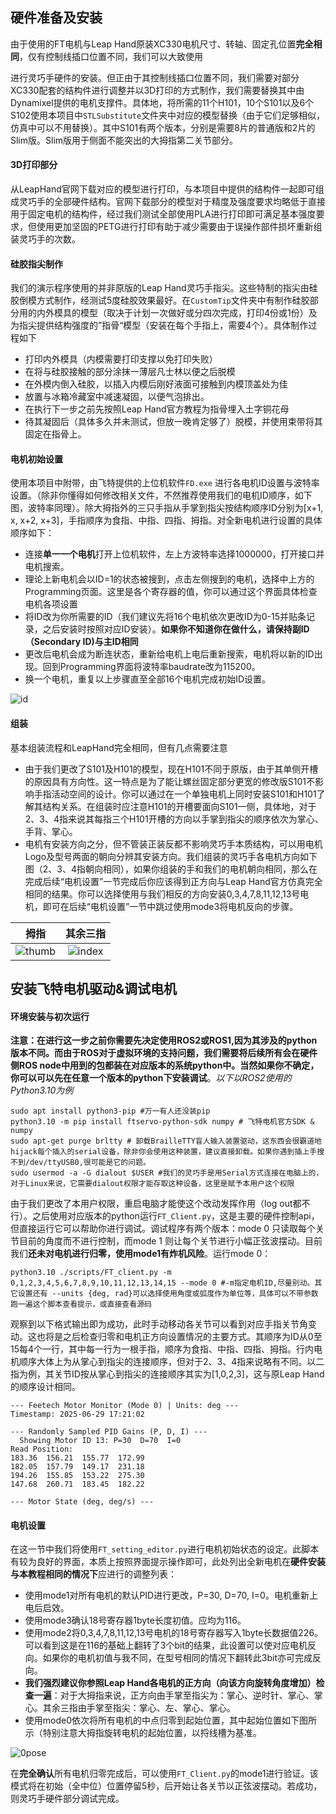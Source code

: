 ## 硬件准备及安装

由于使用的FT电机与Leap Hand原装XC330电机尺寸、转轴、固定孔位置**完全相同**，仅有控制线插口位置不同，我们可以大致使用

[原版LeapHand组装教程]: https://v1.leaphand.com/assembly

进行灵巧手硬件的安装。但正由于其控制线插口位置不同，我们需要对部分XC330配套的结构件进行调整并以3D打印的方式制作，我们需要替换其中由Dynamixel提供的电机支撑件。具体地，将所需的11个H101，10个S101以及6个S102使用本项目中`STLSubstitute`文件夹中对应的模型替换（由于它们足够相似，仿真中可以不用替换）。其中S101有两个版本，分别是需要8片的普通版和2片的Slim版。Slim版用于侧面不能突出的大拇指第二关节部分。

#### 3D打印部分

从LeapHand官网下载对应的模型进行打印，与本项目中提供的结构件一起即可组成灵巧手的全部硬件结构。官网下载部分的模型对于精度及强度要求均略低于直接用于固定电机的结构件，经过我们测试全部使用PLA进行打印即可满足基本强度要求，但使用更加坚固的PETG进行打印有助于减少需要由于误操作部件损坏重新组装灵巧手的次数。

#### 硅胶指尖制作

我们的演示程序使用的并非原版的Leap Hand灵巧手指尖。这些特制的指尖由硅胶倒模方式制作，经测试5度硅胶效果最好。在`CustomTip`文件夹中有制作硅胶部分用的内外模具的模型（取决于计划一次做好或分四次完成，打印4份或1份）及为指尖提供结构强度的”指骨“模型（安装在每个手指上，需要4个）。具体制作过程如下

- 打印内外模具（内模需要打印支撑以免打印失败）
- 在将与硅胶接触的部分涂抹一薄层凡士林以便之后脱模
- 在外模内倒入硅胶，以插入内模后刚好液面可接触到内模顶盖处为佳
- 放置与冰箱冷藏室中减速凝固，以便气泡排出。
- 在执行下一步之前先按照Leap Hand官方教程为指骨埋入土字铜花母
- 待其凝固后（具体多久并未测试，但放一晚肯定够了）脱模，并使用束带将其固定在指骨上。

#### 电机初始设置

使用本项目中附带，由飞特提供的上位机软件`FD.exe` 进行各电机ID设置与波特率设置。（除非你懂得如何修改相关文件，不然推荐使用我们的电机ID顺序，如下图，波特率同理）。除大拇指外的三只手指从手掌到指尖按结构顺序ID分别为[x+1, x, x+2, x+3]，手指顺序为食指、中指、四指、拇指。对全新电机进行设置的具体顺序如下：

- 连接**单一一个电机**打开上位机软件，左上方波特率选择1000000，打开接口并电机搜索。
- 理论上新电机会以ID=1的状态被搜到，点击左侧搜到的电机，选择中上方的Programming页面。这里是各个寄存器的值，你可以通过这个界面具体检查电机各项设置
- 将ID改为你所需要的ID（我们建议先将16个电机依次更改ID为0-15并贴条记录，之后安装时按照对应ID安装）。**如果你不知道你在做什么，请保持副ID（Secondary ID)与主ID相同**
- 更改后电机会成为断连状态，重新给电机上电后重新搜索，电机将以新的ID出现。回到Programming界面将波特率baudrate改为115200。
- 换一个电机，重复以上步骤直至全部16个电机完成初始ID设置。

![id](./readmeSrc/id.jpg)


#### 组装

基本组装流程和LeapHand完全相同，但有几点需要注意

- 由于我们更改了S101及H101的模型，现在H101不同于原版，由于其单侧开槽的原因具有方向性。这一特点是为了能让螺丝固定部分更宽的修改版S101不影响手指活动空间的设计。你可以通过在一个单独电机上同时安装S101和H101了解其结构关系。在组装时应注意H101的开槽要面向S101一侧，具体地，对于2、3、4指来说其每指三个H101开槽的方向以手掌到指尖的顺序依次为掌心、手背、掌心。
- 电机有安装方向之分，但不管装正装反都不影响灵巧手本质结构，可以用电机Logo及型号两面的朝向分辨其安装方向。我们组装的灵巧手各电机方向如下图（2、3、4指朝向相同），如果你组装的手和我们的电机朝向相同，那么在完成后续“电机设置”一节完成后你应该得到正方向与Leap Hand官方仿真完全相同的结果。你可以选择使用与我们相反的方向安装0,3,4,7,8,11,12,13号电机，即可在后续“电机设置”一节中跳过使用mode3将电机反向的步骤。

|              拇指               |            其余三指             |
| :-----------------------------: | :-----------------------------: |
| ![thumb](./readmeSrc/thumb.png) | ![index](./readmeSrc/index.jpg) |

## 安装飞特电机驱动&调试电机

####  环境安装与初次运行

**注意：在进行这一步之前你需要先决定使用ROS2或ROS1,因为其涉及的python版本不同。而由于ROS对于虚拟环境的支持问题，我们需要将后续所有会在硬件侧ROS node中用到的包都装在对应版本的系统python中。当然如果你不确定，你可以可以先在任意一个版本的python下安装调试**。*以下以ROS2使用的Python3.10为例*

```shell
sudo apt install python3-pip #万一有人还没装pip
python3.10 -m pip install ftservo-python-sdk numpy # 飞特电机官方SDK & numpy
sudo apt-get purge brltty # 卸载BrailleTTY盲人输入装置驱动，这东西会很霸道地hijack每个插入的serial设备，除非你会使用这种装置，建议直接卸载。如果你遇到插上手搜不到/dev/ttyUSB0,很可能是它的问题。
sudo usermod -a -G dialout $USER #我们的灵巧手是用Serial方式连接在电脑上的，对于Linux来说，它需要dialout权限才能存取这种设备，这里是赋予本用户这个权限
```

由于我们更改了本用户权限，重启电脑才能使这个改动发挥作用（log out都不行）。之后使用对应版本的python运行`FT_Client.py`，这是主要的硬件控制api，但直接运行它可以帮助你进行调试。调试程序有两个版本：mode 0 只读取每个关节目前的角度而不进行控制，而mode 1 则让每个关节进行小幅正弦波摆动。目前我们**还未对电机进行归零，使用mode1有炸机风险**。运行mode 0：

```SHELL
python3.10 ./scripts/FT_client.py -m 0,1,2,3,4,5,6,7,8,9,10,11,12,13,14,15 --mode 0 #-m指定电机ID,尽量别动。其它设置还有 --units {deg, rad}可以选择使用角度或弧度作为单位等，具体可以不带参数跑一遍这个脚本查看提示，或直接查看源码
```

观察到以下格式输出即为成功，此时手动移动各关节可以看到对应手指关节角变动。这也将是之后检查归零和电机正方向设置情况的主要方式。其顺序为ID从0至15每4个一行，其中每一行为一根手指，顺序为食指、中指、四指、拇指。行内电机顺序大体上为从掌心到指尖的连接顺序，但对于2、3、4指来说略有不同。以二指为例，其关节ID按从掌心到指尖的连接顺序其实为[1,0,2,3]，这与原Leap Hand的顺序设计相同。

```
--- Feetech Motor Monitor (Mode 0) | Units: deg ---
Timestamp: 2025-06-29 17:21:02

--- Randomly Sampled PID Gains (P, D, I) ---
  Showing Motor ID 13: P=30  D=70  I=0  
Read Position:
183.36	156.21	155.77	172.99
182.05	157.79	149.17	231.18
194.26	155.85	153.22	275.30
147.68	260.71	183.45	182.22

--- Motor State (deg, deg/s) ---

```

#### 电机设置

在这一节中我们将使用`FT_setting_editor.py`进行电机初始状态的设定。此脚本有较为良好的界面，本质上按照界面提示操作即可，此处列出全新电机在**硬件安装与本教程相同的情况下**应进行的调整列表：

- 使用mode1对所有电机的默认PID进行更改，P=30, D=70, I=0。电机重新上电后启效。
- 使用mode3确认18号寄存器1byte长度初值。应均为116。
- 使用mode2将0,3,4,7,8,11,12,13号电机的18号寄存器写入1byte长数据值226。可以看到这是在116的基础上翻转了3个bit的结果，此设置可以使对应电机反向。如果你的电机初值与我不同，在型号相同的情况下翻转此3bit亦可完成反向。
- **我们强烈建议你参照Leap Hand各电机的正方向（向该方向旋转角度增加）检查一遍**：对于大拇指来说，正方向由手掌至指尖为：掌心、逆时针、掌心、掌心。其余三指由手掌至指尖：掌心、左、掌心、掌心。
- 使用mode0依次将所有电机的中点归零到起始位置，其中起始位置如下图所示（特别注意大拇指旋转电机的起始位置，以捋线槽为基准。

![0pose](./readmeSrc/0pose.jpg)

在**完全确认**所有电机归零完成后，可以使用`FT_Client.py`的mode1进行验证。该模式将在初始（全中位）位置停留5秒，后开始让各关节以正弦波摆动。若成功，则灵巧手硬件部分调试完成。

